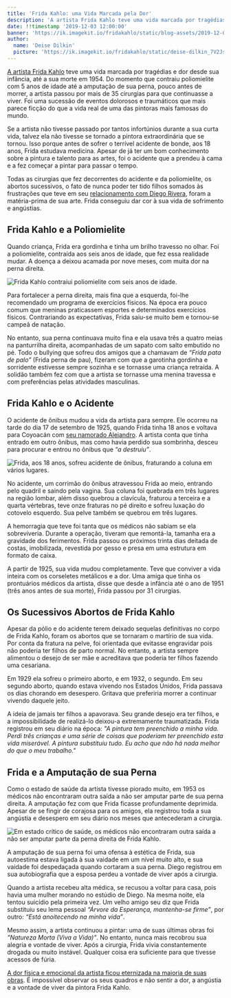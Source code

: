 ```yaml
---
title: 'Frida Kahlo: uma Vida Marcada pela Dor'
description: 'A artista Frida Kahlo teve uma vida marcada por tragédias e dor desde sua infância, até a sua morte em 1954. Descubra pelo o que ela passou.'
date: !!timestamp '2019-12-03 12:00:00'
banner: 'https://ik.imagekit.io/fridakahlo/static/blog-assets/2019-12-03-frida-kahlo-uma-vida-marcada-pela-dor/frida-kahlo-uma-vida-marcada-pela-dor_ByFGWCs16.png'
author:
  name: 'Deise Dilkin'
  picture: 'https://ik.imagekit.io/fridakahlo/static/deise-dilkin_7V2JsjZhA.jpg'
---
```


[A artista Frida Kahlo](https://fridakahlo.com.br/quem-foi-frida-kahlo/quem-foi-frida-kahlo-a-revolucionaria-pintora-mexicana) teve uma vida marcada por tragédias e dor desde sua infância, até a sua morte em 1954. Do momento que contraiu poliomielite com 5 anos de idade até a amputação de sua perna, pouco antes de morrer, a artista passou por mais de 35 cirurgias para que continuasse a viver. Foi uma sucessão de eventos dolorosos e traumáticos que mais parece ficção do que a vida real de uma das pintoras mais famosas do mundo.

Se a artista não tivesse passado por tantos infortúnios durante a sua curta vida, talvez ela não tivesse se tornado a pintora extraordinária que se tornou. Isso porque antes de sofrer o terrível acidente de bonde, aos 18 anos, Frida estudava medicina. Apesar de já ter um bom conhecimento sobre a pintura e talento para as artes, foi o acidente que a prendeu à cama e a fez começar a pintar para passar o tempo.

Todas as cirurgias que fez decorrentes do acidente e da poliomielite, os abortos sucessivos, o fato de nunca poder ter tido filhos somados às frustrações que teve em seu [relacionamento com Diego Rivera](https://fridakahlo.com.br/quem-foi-frida-kahlo/frida-kahlo-e-diego-rivera-uma-torrida-historia-de-amor), foram a matéria-prima de sua arte. Frida conseguiu dar cor à sua vida de sofrimento e angústias.

## Frida Kahlo e a Poliomielite

Quando criança, Frida era gordinha e tinha um brilho travesso no olhar. Foi a poliomielite, contraída aos seis anos de idade, que fez essa realidade mudar. A doença a deixou acamada por nove meses, com muita dor na perna direita.

![Frida Kahlo contraiui poliomielite com seis anos de idade.](https://ik.imagekit.io/fridakahlo/static/blog-assets/2019-12-03-frida-kahlo-uma-vida-marcada-pela-dor/frida-kahlo-crianca-e-a-poliomelite_IKycvN0wx.jpg)

Para fortalecer a perna direita, mais fina que a esquerda, foi-lhe recomendado um programa de exercícios físicos. Na época era pouco comum que meninas praticassem esportes e determinados exercícios físicos. Contrariando as expectativas, Frida saiu-se muito bem e tornou-se campeã de natação.

No entanto, sua perna continuava muito fina e ela usava três a quatro meias na panturrilha direita, acompanhadas de um sapato com salto embutido no pé. Todo o bullying que sofreu dos amigos que a chamavam de _“Frida pata de palo”_ (Frida perna de pau), fizeram com que a garotinha gordinha e sorridente estivesse sempre sozinha e se tornasse uma criança retraída. A solidão também fez com que a artista se tornasse uma menina travessa e com preferências pelas atividades masculinas.

## Frida Kahlo e o Acidente

O acidente de ônibus mudou a vida da artista para sempre. Ele ocorreu na tarde do dia 17 de setembro de 1925, quando Frida tinha 18 anos e voltava para Coyoacán com [seu namorado Alejandro](https://fridakahlo.com.br/quem-foi-frida-kahlo/os-outros-amores-da-vida-de-frida-kahlo). A artista conta que tinha entrado em outro ônibus, mas como havia perdido sua sombrinha, desceu para procurar e entrou no ônibus que _“a destruiu”_.

![Frida, aos 18 anos, sofreu acidente de ônibus, fraturando a coluna em vários lugares.](https://ik.imagekit.io/fridakahlo/static/blog-assets/2019-12-03-frida-kahlo-uma-vida-marcada-pela-dor/frida-kahlo-deitada-de-costas-em-cama-de-hospital_f9d661lky.jpg)

No acidente, um corrimão do ônibus atravessou Frida ao meio, entrando pelo quadril e saindo pela vagina. Sua coluna foi quebrada em três lugares na região lombar, além disso quebrou a clavícula, fraturou a terceira e a quarta vértebras, teve onze fraturas no pé direito e sofreu luxação do cotovelo esquerdo. Sua pelve também se quebrou em três lugares.

A hemorragia que teve foi tanta que os médicos não sabiam se ela sobreviveria. Durante a operação, tiveram que remontá-la, tamanha era a gravidade dos ferimentos. Frida passou os próximos trinta dias deitada de costas, imobilizada, revestida por gesso e presa em uma estrutura em formato de caixa.

A partir de 1925, sua vida mudou completamente. Teve que conviver a vida inteira com os corseletes metálicos e a dor. Uma amiga que tinha os prontuários médicos da artista, disse que desde a infância até o ano de 1951 (três anos antes de sua morte), Frida passou por 31 cirurgias.

## Os Sucessivos Abortos de Frida Kahlo

Apesar da pólio e do acidente terem deixado sequelas definitivas no corpo de Frida Kahlo, foram os abortos que se tornaram o martírio de sua vida. Por conta da fratura na pelve, foi orientada que evitasse engravidar pois não poderia ter filhos de parto normal. No entanto, a artista sempre alimentou o desejo de ser mãe e acreditava que poderia ter filhos fazendo uma cesariana.

Em 1929 ela sofreu o primeiro aborto, e em 1932, o segundo. Em seu segundo aborto, quando estava vivendo nos Estados Unidos, Frida passava os dias chorando em desespero. Gritava que preferiria morrer a continuar vivendo daquele jeito.

A ideia de jamais ter filhos a apavorava. Seu grande desejo era ter filhos, e a impossibilidade de realizá-lo deixou-a extremamente traumatizada. Frida registrou em seu diário na época: _"A pintura tem preenchido a minha vida. Perdi três crianças e uma série de coisas que poderiam ter preenchido esta vida miserável. A pintura substituiu tudo. Eu acho que não há nada melhor do que o meu trabalho."_

## Frida e a Amputação de sua Perna

Como o estado de saúde da artista tivesse piorado muito, em 1953 os médicos não encontraram outra saída a não ser amputar parte de sua perna direita. A amputação fez com que Frida ficasse profundamente deprimida. Apesar de se fingir de corajosa para os amigos, ela registrou toda a sua angústia e desespero em seu diário nos meses que antecederam a cirurgia.

![Em estado crítico de saúde, os médicos não encontraram outra saída a não ser amputar parte da perna direita de Frida Kahlo.](https://ik.imagekit.io/fridakahlo/static/blog-assets/2019-12-03-frida-kahlo-uma-vida-marcada-pela-dor/frida-kahlo-e-diego-rivera_tuqpDVnDs.png)

A amputação de sua perna foi uma ofensa à estética de Frida, sua autoestima estava ligada à sua vaidade em um nível muito alto, e sua vaidade foi despedaçada quando cortaram a sua perna. Diego registrou em sua autobiografia que a esposa perdeu a vontade de viver após a cirurgia.

Quando a artista recebeu alta médica, se recusou a voltar para casa, pois havia uma mulher morando no estúdio de Diego. Na mesma noite, ela tentou suicídio pela primeira vez. Um velho amigo seu diz que Frida substituiu seu lema pessoal _“Árvore da Esperança, mantenha-se firme”_, por outro: _“Está anoitecendo na minha vida”_.

Mesmo assim, a artista continuou a pintar: uma de suas últimas obras foi _"Natureza Morta (Viva a Vida)"_. No entanto, nunca mais recobrou sua alegria e vontade de viver. Após a cirurgia, Frida vivia constantemente drogada ou muito instável. Qualquer coisa era suficiente para que tivesse acessos de fúria.

[A dor física e emocional da artista ficou eternizada na maioria de suas obras](https://fridakahlo.com.br/quem-foi-frida-kahlo/frida-kahlo-e-suas-principais-obras). É impossível observar os seus quadros e não sentir a dor, a angústia e a vontade de viver da pintora Frida Kahlo.

